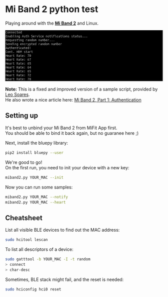 # Mi Band 2 python test

Playing around with the [**Mi Band 2**](http://www.mi.com/en/miband2/) and Linux.

![demo](/demo.png)

**Note:** This is a fixed and improved version of a sample script, provided by [Leo Soares](https://github.com/leojrfs/miband2).  
He also wrote a nice article here: [Mi Band 2, Part 1: Authentication](https://leojrfs.github.io/writing/miband2-part1-auth/)

## Setting up

It's best to unbind your Mi Band 2 from MiFit App first.  
You should be able to bind it back again, but no guaranee here ;)

Next, install the bluepy library:
```sh
pip2 install bluepy --user
```

We're good to go!  
On the first run, you need to init your device with a new key:
```sh
miband2.py YOUR_MAC --init
```

Now you can run some samples:
```sh
miband2.py YOUR_MAC --notify
miband2.py YOUR_MAC --heart
```

## Cheatsheet

List all visible BLE devices to find out the MAC address:
```sh
sudo hcitool lescan
```

To list all descriptors of a device:
```sh
sudo gatttool -b YOUR_MAC -I -t random
> connect
> char-desc
```

Sometimes, BLE stack might fail, and the reset is needed:

```sh
sudo hciconfig hci0 reset
```
